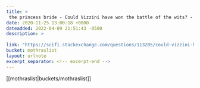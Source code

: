 ```yaml
---
title: > 
 the princess bride - Could Vizzini have won the battle of the wits? - Science Fiction & Fantasy Stack Exchange
date: 2020-11-25 13:00:18 +0000
dateadded: 2022-04-09 21:51:43 -0500
description: > 
 
link: "https://scifi.stackexchange.com/questions/113205/could-vizzini-have-won-the-battle-of-the-wits"
bucket: mothraslist
layout: urlnote
excerpt_separator: <!-- excerpt-end -->
--- 
```

 <!-- excerpt-end -->[[mothraslist|buckets/mothraslist]]
